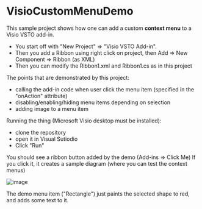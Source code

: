 # VisioCustomMenuDemo

This sample project shows how one can add a custom **context menu** to a Visio VSTO add-in.

- You start off with "New Project" => "Visio VSTO Add-in".
- Then you add a Ribbon using right click on project, then Add => New Component => Ribbon (as XML)
- Then you can modify the Ribbon1.xml and Ribbon1.cs as in this project

The points that are demonstrated by this project:
- calling the add-in code when user click the menu item (specified in the "onAction" attribute)
- disabling/enabling/hiding menu items depending on selection
- adding image to a menu item

Running the thing (Microsoft Visio desktop must be installed):
- clone the repository
- open it in Visual Sutiodio
- Click "Run"

You should see a ribbon button added by the demo (Add-ins => Click Me)
If you click it, it creates a sample diagram (where you can test the context menus)

![image](https://user-images.githubusercontent.com/528366/130318567-bcb8fdeb-ddce-4315-9fb0-c00643d49d6d.png)

The demo menu item ("Rectangle") just paints the selected shape to red, and adds some text to it.
